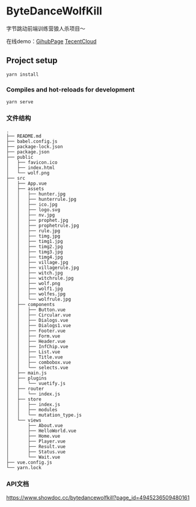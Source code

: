 # ByteDanceWolfKill

字节跳动前端训练营狼人杀项目～

在线demo：[GihubPage](https://maxj2000.github.io/techtrainingcamp-h-fe-4/)
[TecentCloud](https://wolfkill.chuanggao.run/#/)

## Project setup

```
yarn install
```

### Compiles and hot-reloads for development

```
yarn serve
```

### 文件结构

```
.
├── README.md
├── babel.config.js
├── package-lock.json
├── package.json
├── public
│   ├── favicon.ico
│   ├── index.html
│   └── wolf.png
├── src
│   ├── App.vue
│   ├── assets
│   │   ├── hunter.jpg
│   │   ├── hunterrule.jpg
│   │   ├── ico.jpg
│   │   ├── logo.svg
│   │   ├── nv.jpg
│   │   ├── prophet.jpg
│   │   ├── prophetrule.jpg
│   │   ├── rule.jpg
│   │   ├── timg.jpg
│   │   ├── timg1.jpg
│   │   ├── timg2.jpg
│   │   ├── timg3.jpg
│   │   ├── timg4.jpg
│   │   ├── village.jpg
│   │   ├── villagerule.jpg
│   │   ├── witch.jpg
│   │   ├── witchrule.jpg
│   │   ├── wolf.png
│   │   ├── wolf1.jpg
│   │   ├── wolfes.jpg
│   │   └── wolfrule.jpg
│   ├── components
│   │   ├── Button.vue
│   │   ├── Circular.vue
│   │   ├── Dialogs.vue
│   │   ├── Dialogs1.vue
│   │   ├── Footer.vue
│   │   ├── Form.vue
│   │   ├── Header.vue
│   │   ├── InfChip.vue
│   │   ├── List.vue
│   │   ├── Title.vue
│   │   ├── combobox.vue
│   │   └── selects.vue
│   ├── main.js
│   ├── plugins
│   │   └── vuetify.js
│   ├── router
│   │   └── index.js
│   ├── store
│   │   ├── index.js
│   │   ├── modules
│   │   └── mutation_type.js
│   └── views
│       ├── About.vue
│       ├── HelloWorld.vue
│       ├── Home.vue
│       ├── Player.vue
│       ├── Result.vue
│       ├── Status.vue
│       └── Wait.vue
├── vue.config.js
└── yarn.lock
```


### API文档

https://www.showdoc.cc/bytedancewolfkill?page_id=4945236509480161